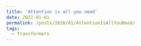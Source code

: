 ```yaml
---
title: 'Attention is all you need'
date: 2022-01-01
permalink: /posts/2020/01/AttentionIsAllYouNeed/
tags:
  - Transformers
---
```



 
